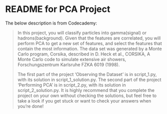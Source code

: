 # README for PCA Project

The below description is from Codecademy:
> In this project, you will classify particles into gamma(signal) or 
> hadrons(background). Given that the features are correlated, you will perform
> PCA to get a new set of features, and select the features that contain the 
> most information. The data set was generated by a Monte Carlo program, 
> Corsika, described in D. Heck et al., CORSIKA, A Monte Carlo code to simulate
> extensive air showers, Forschungszentrum Karlsruhe FZKA 6019 (1998).
>
> The first part of the project ‘Observing the Dataset’ is in script_1.py,
> with its solution in script_1_solution.py. The second part of the project 
> ‘Performing PCA’ is in script_2.py, with its solution in script_2_solution.py.
> It is highly recommend that you complete the project on your own without 
> checking the solutions, but feel free to take a look if you get stuck or 
> want to check your answers when you’re done!